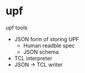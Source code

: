 # upf

upf tools

* JSON form of storing UPF
  - Human readble spec
  - JSON schema
* TCL interpreter
* JSON -> TCL writer
